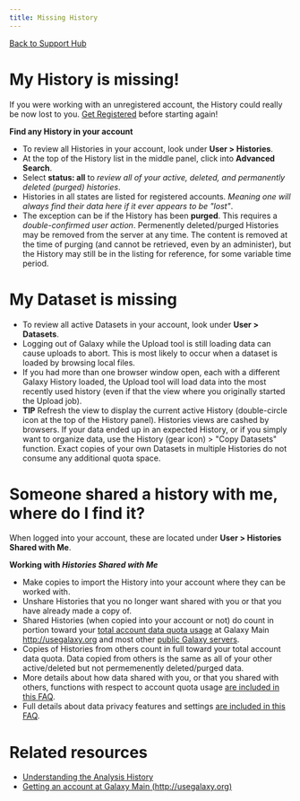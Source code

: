 ```yaml
---
title: Missing History
---
```

[Back to Support Hub](http://wiki.galaxyproject.org/support/)

# My History is missing!

If you were working with an unregistered account, the History could really be now lost to you. [Get Registered](/support/account) before starting again!

**Find any History in your account**

* To review all Histories in your account, look under **User > Histories**.
* At the top of the History list in the middle panel, click into **Advanced Search**.
* Select **status: all** to _review all of your active, deleted, and permanently deleted (purged) histories_.
* Histories in all states are listed for registered accounts. _Meaning one will always find their data here if it ever appears to be "lost"_.
* The exception can be if the History has been **purged**. This requires a _double-confirmed user action_. Permenently deleted/purged Histories may be removed from the server at any time. The content is removed at the time of purging (and cannot be retrieved, even by an administer), but the History may still be in the listing for reference, for some variable time period.

# My Dataset is missing

* To review all active Datasets in your account, look under **User > Datasets**.
* Logging out of Galaxy while the Upload tool is still loading data can cause uploads to abort. This is most likely to occur when a dataset is loaded by browsing local files.
* If you had more than one browser window open, each with a different Galaxy History loaded, the Upload tool will load data into the most recently used history (even if that the view where you originally started the Upload job).
* **TIP** Refresh the view to display the current active History (double-circle icon at the top of the History panel). Histories views are cashed by browsers. If your data ended up in an expected History, or if you simply want to organize data, use the History (gear icon) > "Copy Datasets" function. Exact copies of your own Datasets in multiple Histories do not consume any additional quota space.

# Someone shared a history with me, where do I find it?

When logged into your account, these are located under **User > Histories Shared with Me**.

**Working with _Histories Shared with Me_**

* Make copies to import the History into your account where they can be worked with.
* Unshare Histories that you no longer want shared with you or that you have already made a copy of.
* Shared Histories (when copied into your account or not) do count in portion toward your [total account data quota usage](/support/account-quotas/) at Galaxy Main http://usegalaxy.org and most other [public Galaxy servers](/use).
* Copies of Histories from others count in full toward your total account data quota. Data copied from others is the same as all of your other active/deleted but not permemenently deleted/purged data.
* More details about how data shared with you, or that you shared with others, functions with respect to account quota usage [are included in this FAQ](/support/account-quotas/#find-histories-that-have-been-shared-with-you-and-unshare-those-not-needed).
* Full details about data privacy features and settings [are included in this FAQ](/learn/privacy-features/).

# Related resources

* [Understanding the Analysis History](/tutorials/histories/)
* [Getting an account at Galaxy Main (http://usegalaxy.org)](/support/account)
